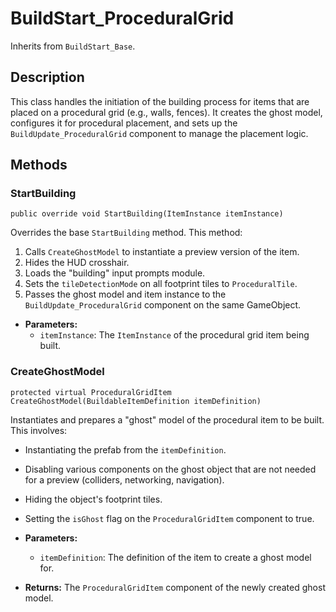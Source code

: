 # BuildStart_ProceduralGrid

Inherits from `BuildStart_Base`.

## Description

This class handles the initiation of the building process for items that are placed on a procedural grid (e.g., walls, fences). It creates the ghost model, configures it for procedural placement, and sets up the `BuildUpdate_ProceduralGrid` component to manage the placement logic.

## Methods

### StartBuilding
`public override void StartBuilding(ItemInstance itemInstance)`

Overrides the base `StartBuilding` method. This method:
1.  Calls `CreateGhostModel` to instantiate a preview version of the item.
2.  Hides the HUD crosshair.
3.  Loads the "building" input prompts module.
4.  Sets the `tileDetectionMode` on all footprint tiles to `ProceduralTile`.
5.  Passes the ghost model and item instance to the `BuildUpdate_ProceduralGrid` component on the same GameObject.

-   **Parameters:**
    -   `itemInstance`: The `ItemInstance` of the procedural grid item being built.

### CreateGhostModel
`protected virtual ProceduralGridItem CreateGhostModel(BuildableItemDefinition itemDefinition)`

Instantiates and prepares a "ghost" model of the procedural item to be built. This involves:
-   Instantiating the prefab from the `itemDefinition`.
-   Disabling various components on the ghost object that are not needed for a preview (colliders, networking, navigation).
-   Hiding the object's footprint tiles.
-   Setting the `isGhost` flag on the `ProceduralGridItem` component to true.

-   **Parameters:**
    -   `itemDefinition`: The definition of the item to create a ghost model for.
-   **Returns:** The `ProceduralGridItem` component of the newly created ghost model.
